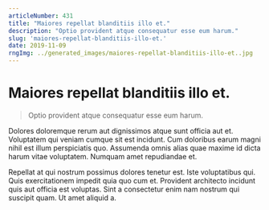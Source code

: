 ```yaml
---
articleNumber: 431
title: "Maiores repellat blanditiis illo et."
description: "Optio provident atque consequatur esse eum harum."
slug: 'maiores-repellat-blanditiis-illo-et.'
date: 2019-11-09
rngImg: ../generated_images/maiores-repellat-blanditiis-illo-et..jpg
---
```


# Maiores repellat blanditiis illo et.

> Optio provident atque consequatur esse eum harum.

Dolores doloremque rerum aut dignissimos atque sunt officia aut et. Voluptatem qui veniam cumque sit est incidunt. Cum doloribus earum magni nihil est illum perspiciatis quo. Assumenda omnis alias quae maxime id dicta harum vitae voluptatem. Numquam amet repudiandae et.
 Repellat at qui nostrum possimus dolores tenetur est. Iste voluptatibus qui. Quis exercitationem impedit quia quo cum et. Provident architecto incidunt quis aut officia est voluptas. Sint a consectetur enim nam nostrum qui suscipit quam. Ut amet aliquid a.
